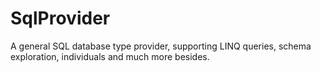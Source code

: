 # SqlProvider

A general SQL database type provider, supporting LINQ queries, schema exploration, individuals and much more besides.

